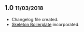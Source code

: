 ## 1.0 <small>11/03/2018</small>

* Changelog file created.
* [Skeleton Boilerplate](http://getskeleton.com/) incorporated.